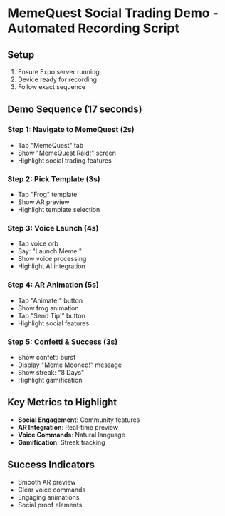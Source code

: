 # MemeQuest Social Trading Demo - Automated Recording Script

## Setup
1. Ensure Expo server running
2. Device ready for recording
3. Follow exact sequence

## Demo Sequence (17 seconds)

### Step 1: Navigate to MemeQuest (2s)
- Tap "MemeQuest" tab
- Show "MemeQuest Raid!" screen
- Highlight social trading features

### Step 2: Pick Template (3s)
- Tap "Frog" template
- Show AR preview
- Highlight template selection

### Step 3: Voice Launch (4s)
- Tap voice orb
- Say: "Launch Meme!"
- Show voice processing
- Highlight AI integration

### Step 4: AR Animation (5s)
- Tap "Animate!" button
- Show frog animation
- Tap "Send Tip!" button
- Highlight social features

### Step 5: Confetti & Success (3s)
- Show confetti burst
- Display "Meme Mooned!" message
- Show streak: "8 Days"
- Highlight gamification

## Key Metrics to Highlight
- **Social Engagement**: Community features
- **AR Integration**: Real-time preview
- **Voice Commands**: Natural language
- **Gamification**: Streak tracking

## Success Indicators
- Smooth AR preview
- Clear voice commands
- Engaging animations
- Social proof elements
